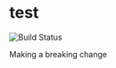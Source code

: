 # test

![Build Status](https://github.com/vladgh/test/workflows/CI/badge.svg)

Making a breaking change
